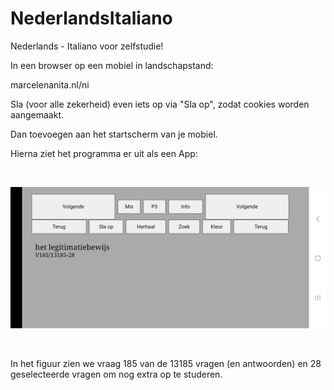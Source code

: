 # NederlandsItaliano
Nederlands - Italiano voor zelfstudie!

In een browser op een mobiel in landschapstand:

marcelenanita.nl/ni

Sla (voor alle zekerheid) even iets op via "Sla op", zodat cookies worden aangemaakt. 

Dan toevoegen aan het startscherm van je mobiel.

Hierna ziet het programma er uit als een App: 

&nbsp;   

![Screenshot](voorbeeld.jpg)

&nbsp;   

In het figuur zien we vraag 185 van de 13185 vragen (en antwoorden) en 28 geselecteerde vragen om nog extra op te studeren.
